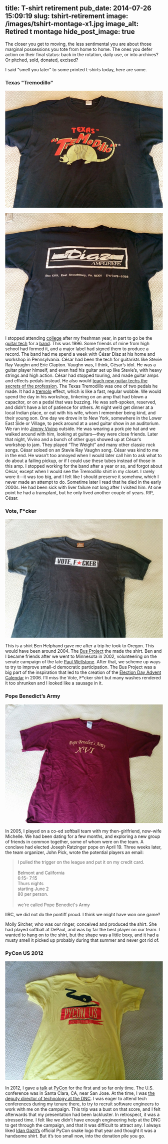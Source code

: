 title: T-shirt retirement
pub_date: 2014-07-26 15:09:19
slug: tshirt-retirement
image: /images/tshirt-montage-x1.jpg
image_alt: Retired t montage
hide_post_image: true
---

The closer you get to moving, the less sentimental you are about those marginal
possessions you tote from home to home. The ones you defer action on their
final status: back in the rotation, daily use, or into archives? Or pitched,
sold, donated, excised?

I said “smell you later” to some printed t-shirts today, here are some.

### Texas "Tremodillo"

![Texas Tremodillo t-shirt front](/images/tshirts/IMG_20140726_124258.jpg)

![Texas Tremodillo t-shirt back](/images/tshirts/IMG_20140726_124310.jpg)

I stopped attending [college][smcm] after my freshman year, in part to go be the
[guitar tech][wiki] for a [band][foam]. This was 1996. Some friends of mine from
high school had formed it, and a major label had signed them to produce
a record. The band had me spend a week with César Díaz at his home and workshop
in Pennsylvania. César had been the tech for guitarists like Stevie Ray Vaughn
and Eric Clapton. Vaughn was, I think, César’s idol. He was a guitar player
himself, and even had his guitar set up like Stevie’s, with heavy strings and
high action. César had stopped touring, and made guitar amps and effects pedals
instead. He also would [teach new guitar techs the secrets of the
profession][ytcesar]. The Texas Tremodillo was one of two pedals he made. It had
a [tremolo][yttrem] effect, which is like a fast, regular wobble. We would spend
the day in his workshop, tinkering on an amp that had blown a capacitor, or on
a pedal that was buzzing. He was soft-spoken, reserved, and didn’t have a lot of
patience for others. At night we’d get dinner at a local Indian place, or eat
with his wife, whom I remember being kind, and their young son. One day we drove
in to New York, somewhere in the Lower East Side or Village, to peck around at
a used guitar show in an auditorium. We ran into [Jimmy Vivino][jv] outside. He
was wearing a pork pie hat and we walked around with him, looking at
guitars—they were close friends. Later that night, Vivino and a bunch of other
guys showed up at César’s workshop to jam. They played “The Weight” and many
other classic rock songs. César soloed on an Stevie Ray Vaughn song.  César was
kind to me in the end. He wasn’t too annoyed when I would later call him to ask
what to do about a failing pickup, or if I could use these tubes instead of
those in this amp. I stopped working for the band after a year or so, and forgot
about César, except when I would see the Tremodillo shirt in my closet. I rarely
wore it—it was too big, and I felt like I should preserve it somehow, which
I never made an attempt to do. Sometime later I read that he died in the early
2000s. He had been sick with liver failure not long after I visited him. At one
point he had a transplant, but he only lived another couple of years. RIP,
César.

[smcm]: http://www.smcm.edu/
[wiki]: http://en.wikipedia.org/wiki/Guitar_technician
[foam]: http://articles.baltimoresun.com/1998-04-02/entertainment/1998092019_1_play-guitar-foam-big-windshield
[yttrem]: https://www.youtube.com/watch?v=9yPmotQ2kKw
[ytcesar]: https://www.youtube.com/watch?v=VluwmN-GRAA
[jv]: http://en.wikipedia.org/wiki/Jimmy_Vivino

### Vote, F*cker

![Vote, F*cker t-shirt](/images/tshirts/IMG_20140726_124417.jpg)

This is a shirt Ben Helphand gave me after a trip he took to Oregon. This would
have been around 2004. The [Bus Project][bp] the made the shirt. Ben and
I became friends after we went to Minnesota in 2002, volunteering on the senate
campaign of the late [Paul Wellstone][pw]. After that, we scheme up ways to try
to improve small-d democratic participation. The Bus Project was a big part of
the inspiration that led to the creation of the [Election Day Advent
Calendar][edac] in 2006. I’ll miss the Vote, F*cker shirt but many washes
rendered it too shrunken and I looked like a sausage in it.

[bp]: http://en.wikipedia.org/wiki/Bus_Project#.22Vote.2C_F.2Acker.22
[pw]: http://en.wikipedia.org/wiki/Paul_Wellstone#Death
[edac]: http://electioncalendar.net/

### Pope Benedict’s Army

![Pope Benedict’s Army t-shirt](/images/tshirts/IMG_20140726_124533.jpg)

In 2005, I played on a co-ed softball team with my then-girlfriend, now-wife
Michelle. We had been dating for a few months, and exploring a new group of
friends in common together, some of whom were on the team. A conclave had
elected Joseph Ratzinger pope on April 19. Three weeks later, the team
organizer, John Pick, wrote the potential players an email:

<blockquote>
I pulled the trigger on the league and put it on my
credit card.<br>
<br>
Belmont and California<br>
6:15- 7:15<br>
Thurs nights<br>
starting June 2<br>
80 per person.<br>
<br>
we're called Pope Benedict's Army
</blockquote>

IIRC, we did not do the pontiff proud. I think we might have won one game?

Molly Sircher, who was our ringer, conceived and produced the shirt. She had
played softball at DePaul, and was by far the best player on our team. I wanted
to hang on to the shirt, but the shape was a little boxy, and it had a musty
smell it picked up probably during that summer and never got rid of.

### PyCon US 2012

![PyCon US 2012 t-shirt](/images/tshirts/IMG_20140726_124615.jpg)

In 2012, I gave a [talk][talk] at [PyCon][pycon] for the first and so far only
time. The U.S. conference was in Santa Clara, CA, near San Jose. At the time,
I was [the deputy director of technology at the DNC][dnc]. I was eager to attend
tech conferences during my tenure there, to try to recruit software engineers to
work with me on the campaign. This trip was a bust on that score, and I felt
afterwards that my presentation had been lackluster. In retrospect, it was
a stressed time. I felt like we didn’t have enough engineering help at the DNC
to get through the campaign, and that it was difficult to attract any. I always
liked [Idan Gazit’s][ig] official PyCon snake logo that year and thought it was
a handsome shirt. But it’s too small now, into the donation pile you go.

[ig]: http://gazit.me/
[talk]: http://pyvideo.org/video/680/spatial-data-and-web-mapping-with-python
[pycon]: https://us.pycon.org/2012/
[dnc]: /blog/2011/09/dnc.html
